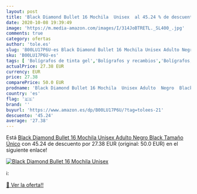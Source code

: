 ```yaml
---
layout: post
title: 'Black Diamond Bullet 16 Mochila  Unisex  al 45.24 % de descuento'
date: 2020-10-08 19:39:49
image: 'https://m.media-amazon.com/images/I/314JoBTRETL._SL400_.jpg'
comments: true
category: ofertas
author: 'tole.es'
slug: 'B00LU17P6U-es Black Diamond Bullet 16 Mochila Unisex Adulto Negro Black...'
sku: 'B00LU17P6U-es'
tags: [ 'Bolígrafos de tinta gel','Bolígrafos y recambios','Bolígrafos, lápices y útiles de escritura','Oficina y papelería','Recambios para bolígrafos y plumas','mochila', ]
actualPrice: 27.38 EUR
currency: EUR
price: 27.38
comparePrice: 50.0 EUR
prodname: 'Black Diamond Bullet 16 Mochila  Unisex Adulto  Negro  Black   Tamaño Único'
country: 'es'
flag: '🇪🇸'
brand: ''
buyurl: 'https://www.amazon.es/dp/B00LU17P6U/?tag=tolees-21'
descuento: '45.24'
average: '27.38'
---
```


Está [Black Diamond Bullet 16 Mochila  Unisex Adulto  Negro  Black   Tamaño Único](https://www.amazon.es/dp/B00LU17P6U/?tag=tolees-21) con 45.24 de descuento por 27.38 EUR (original: 50.0 EUR) en el siguiente enlace!

[![Black Diamond Bullet 16 Mochila  Unisex ](https://m.media-amazon.com/images/I/314JoBTRETL._SL400_.jpg)](https://www.amazon.es/dp/B00LU17P6U/?tag=tolees-21)

ℹ️:


[🛒 Ver la oferta!!](https://www.amazon.es/dp/B00LU17P6U/?tag=tolees-21)
